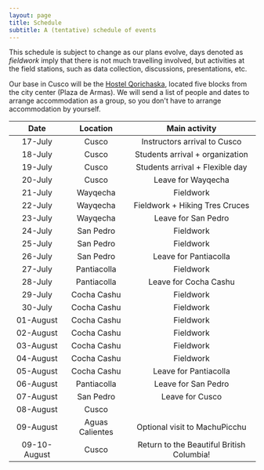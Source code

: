 ```yaml
---
layout: page
title: Schedule
subtitle: A (tentative) schedule of events
---
```


This schedule is subject to change as our plans evolve, days denoted as _fieldwork_ imply that there is not much travelling involved, 
but activities at the field stations, such as data collection, discussions, presentations, etc.

Our base in Cusco will be the [Hostel Qorichaska](http://www.qorichaskaperu.com), located five blocks from the city center (Plaza de Armas). 
We will send a list of people and dates to arrange accommodation as a group, so you don't have to arrange accommodation by yourself.



| Date | Location | Main activity |
| :----: | :----: | :-------: |
| 17-July | Cusco | Instructors arrival to Cusco |
| 18-July | Cusco | Students arrival + organization |
| 19-July | Cusco | Students arrival + Flexible day |
| 20-July | Cusco | Leave for Wayqecha |
| 21-July | Wayqecha | Fieldwork |
| 22-July | Wayqecha | Fieldwork + Hiking Tres Cruces |
| 23-July | Wayqecha | Leave for San Pedro |
| 24-July | San Pedro | Fieldwork |
| 25-July | San Pedro | Fieldwork |
| 26-July | San Pedro | Leave for Pantiacolla |
| 27-July | Pantiacolla | Fieldwork |
| 28-July | Pantiacolla | Leave for Cocha Cashu |
| 29-July | Cocha Cashu | Fieldwork |
| 30-July | Cocha Cashu | Fieldwork |
| 01-August | Cocha Cashu | Fieldwork |
| 02-August | Cocha Cashu | Fieldwork |
| 03-August | Cocha Cashu | Fieldwork | 
| 04-August | Cocha Cashu | Fieldwork |
| 05-August | Cocha Cashu | Leave for Pantiacolla |
| 06-August | Pantiacolla | Leave for San Pedro |
| 07-August | San Pedro | Leave for Cusco |
| 08-August | Cusco | |
| 09-August| Aguas Calientes | Optional visit to MachuPicchu |
| 09-10-August | Cusco | Return to the Beautiful British Columbia! |

